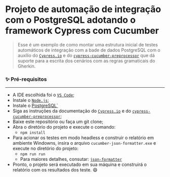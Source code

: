 # Projeto de automação de integração com o PostgreSQL adotando o framework Cypress com Cucumber


> Esse é um exemplo de como montar uma estrutura inicial de testes automáticos de integração com a bade de dados PostgreSQL com o auxílio do [`Cypress.io`](https://github.com/cypress-io/cypress) e do [`cypress-cucumber-preprocessor`](https://github.com/badeball/cypress-cucumber-preprocessor) que dá suporte para a escrita dos cenários com as regras gramaticais do Gherkin.


### ✨ Pré-requisitos
-----------------------
- A IDE escolhida foi o [`VS Code`](https://code.visualstudio.com/download);
- Instale o [`Node.js`](https://nodejs.org/en/download/);
- Instale o [PostgreSQL`](https://www.postgresql.org/download/) 
- Siga as instruções da documentação do [`Cypress.io`](https://github.com/cypress-io/cypress) e do [`cypress-cucumber-preprocessor`](https://github.com/badeball/cypress-cucumber-preprocessor);
- Baixe este repositório ou faça um git clone;
- Abra o diretório do projeto e execute o comando:
    - `npm install`
- Para acionar os testes em modo headless e construir o relatório em ambiente Windowns, insira o arquivo `cucumber-json-formatter.exe` e execute no diretório do projeto:
    - `npm run run`
    - Para maiores detalhes, consutar: [`json-formatter`](https://github.com/cucumber/json-formatter) 
- Pronto, o projeto será executado em sua máquina e construirá o relatório com os resultados dos teste. 😄
